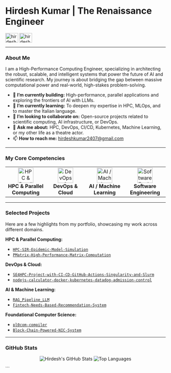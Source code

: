 # Hirdesh Kumar | The Renaissance Engineer

<p align="left"> 
  <a href="https://www.linkedin.com/in/hirdeshkumar2407/" target="blank"><img align="center" src="https://cdn.jsdelivr.net/npm/simple-icons@3.0.1/icons/linkedin.svg" alt="hirdesh-linkedin" height="30" width="40" /></a>
  <a href="mailto:hirdeshkumar2407@gmail.com" target="blank"><img align="center" src="https://cdn.jsdelivr.net/npm/simple-icons@3.0.1/icons/gmail.svg" alt="hirdesh-email" height="30" width="40" /></a>
</p>

---

### About Me

I am a High-Performance Computing Engineer, specializing in architecting the robust, scalable, and intelligent systems that power the future of AI and scientific research. My journey is about bridging the gap between massive computational power and real-world, high-stakes problem-solving.

- 🔭 **I’m currently building:** High-performance, parallel applications and exploring the frontiers of AI with LLMs.
- 🌱 **I’m currently learning:** To deepen my expertise in HPC, MLOps, and to master the Italian language.
- 👯 **I’m looking to collaborate on:** Open-source projects related to scientific computing, AI infrastructure, or DevOps.
- 💬 **Ask me about:** HPC, DevOps, CI/CD, Kubernetes, Machine Learning, or my other life as a theatre actor.
- 📫 **How to reach me:** hirdeshkumar2407@gmail.com

---

### My Core Competencies

<table>
  <tr>
    <td align="center" width="120">
      <img src="https://cdn.jsdelivr.net/npm/simple-icons@3.0.1/icons/gnome.svg" width="48" height="48" alt="HPC & Parallel Computing" /><br>
      <strong>HPC & Parallel Computing</strong>
    </td>
    <td align="center" width="120">
      <img src="https://cdn.jsdelivr.net/npm/simple-icons@3.0.1/icons/docker.svg" width="48" height="48" alt="DevOps & Cloud" /><br>
      <strong>DevOps & Cloud</strong>
    </td>
    <td align="center" width="120">
      <img src="https://cdn.jsdelivr.net/npm/simple-icons@3.0.1/icons/python.svg" width="48" height="48" alt="AI / Machine Learning" /><br>
      <strong>AI / Machine Learning</strong>
    </td>
    <td align="center" width="120">
      <img src="https://cdn.jsdelivr.net/npm/simple-icons@3.0.1/icons/cplusplus.svg" width="48" height="48" alt="Software Engineering" /><br>
      <strong>Software Engineering</strong>
    </td>
  </tr>
</table>

---

### Selected Projects

Here are a few highlights from my portfolio, showcasing my work across different domains.

**HPC & Parallel Computing:**
- [ `HPC-SIR-Epidemic-Model-Simulation` ](https://github.com/hirdeshkumar2407/HPC-SIR-Epidemic-Model-Simulation)
- [ `PMatrix-High-Performance-Matrix-Computation` ](https://github.com/hirdeshkumar2407/PMatrix-High-Performance-Matrix-Computation)

**DevOps & Cloud:**
- [ `SE4HPC-Project-with-CI-CD-GitHub-Actions-Singularity-and-Slurm` ](https://github.com/hirdeshkumar2407/SE4HPC-Project-with-CI-CD-GitHub-Actions-Singularity-and-Slurm)
- [ `nodejs-calculator-docker-kubernetes-datadog-admission-control` ](https://github.com/hirdeshkumar2407/nodejs-calculator-docker-kubernetes-datadog-admission-control)

**AI & Machine Learning:**
- [ `RAG_Pipeline_LLM` ](https://github.com/hirdeshkumar2407/RAG_Pipeline_LLM)
- [ `Fintech-Needs-Based-Recommendation-System` ](https://github.com/hirdeshkumar2407/Fintech-Needs-Based-Recommendation-System)

**Foundational Computer Science:**
- [ `pl0com-compiler` ](https://github.com/hirdeshkumar2407/pl0com-compiler)
- [ `Block-Chain-Powered-NIC-System` ](https://github.com/hirdeshkumar2407/Block-Chain-Powered-NIC-System-)

---

### GitHub Stats

<p align="center">
  <img src="https://github-readme-stats.vercel.app/api?username=hirdeshkumar2407&show_icons=true&theme=radical" alt="Hirdesh's GitHub Stats" />
  <img src="https://github-readme-stats.vercel.app/api/top-langs/?username=hirdeshkumar2407&layout=compact&theme=radical" alt="Top Languages" />
</p>
```
